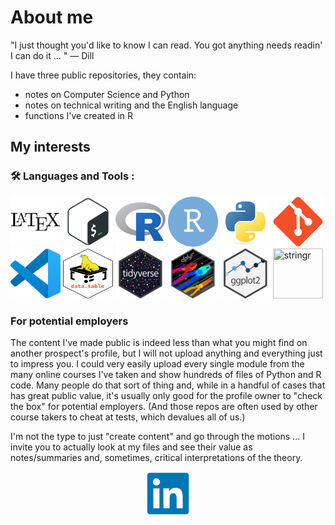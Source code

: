 # About me

"I just thought you'd like to know I can read. You got anything needs readin' I can do it ... " —
 Dill

I have three public repositories, they contain:

* notes on Computer Science and Python
* notes on technical writing and the English language
* functions I've created in R

## My interests

### :hammer_and_wrench: Languages and Tools :
<div>
<img src="https://github.com/devicons/devicon/blob/master/icons/latex/latex-original.svg" title="LaTeX" **alt="LaTeX" width="80" height="80"/>
<img src="https://github.com/devicons/devicon/blob/master/icons/bash/bash-original.svg" title="BASH" **alt="BASH" width="80" height="80"/>
<img src="https://github.com/devicons/devicon/blob/master/icons/r/r-original.svg" title="R" **alt="R" width="80" height="80"/>
<img src="https://github.com/devicons/devicon/blob/master/icons/rstudio/rstudio-original.svg" title="RStudio" **alt="RStudio" width="80" height="80"/>
<img src="https://github.com/devicons/devicon/blob/master/icons/python/python-original.svg" title="Python" **alt="Python" width="80" height="80"/>
<img src="https://github.com/devicons/devicon/blob/master/icons/git/git-original.svg" title="git" **alt="git" width="80" height="80"/>
<img src="https://github.com/devicons/devicon/blob/master/icons/vscode/vscode-original.svg" title="visual.studio" **alt="visual.studio" width="80" height="80"/>
<img src="https://github.com/Rdatatable/data.table/blob/master/.graphics/rdatatable.svg" title="data.table" **alt="data.table" width="80" height="80"/>
<img src="https://github.com/tidyverse/tidyverse/blob/main/pkgdown/favicon/apple-touch-icon-120x120.png" title="tidyverse" **alt="tidyverse" width="80" height="80"/>
<img src="https://github.com/tidyverse/dplyr/blob/main/pkgdown/favicon/apple-touch-icon-180x180.png" title="dplyr" **alt="dplyr" width="80" height="80"/>
<img src="https://github.com/tidyverse/ggplot2/blob/main/pkgdown/favicon/apple-touch-icon-120x120.png" title="ggplot2" **alt="ggplot2" width="80" height="80"/>
<img src="https://github.com/tidyverse/stringr/blob/main/pkgdown/favicon/apple-touch-icon-120x120.png" title="stringr" **alt="stringr" width="80" height="80"/>
</div>
<!-- <img src="" title="" **alt="" width="80" height="80"/> -->

### For potential employers
  
The content I've made public is indeed less than what you might find on another prospect's profile,
but I will not upload anything and everything just to impress you. I could very easily upload every
single module from the many online courses I've taken and show hundreds of files of Python and R
code. Many people do that sort of thing and, while in a handful of cases that has great public
value, it's usually only good for the profile owner to "check the box" for potential employers.
(And those repos are often used by other course takers to cheat at tests, which devalues all of
us.) 
  
I'm not the type to just "create content" and go through the motions ...  I  invite you to actually
look at my files and see their value as notes/summaries and, sometimes, critical interpretations of
the theory.

<!-- icons section start  -->
<div style="display: flex; flex-direction: column; justify-content: center; align-items: center; ">

  <!-- linkedin icon -->
  <a href="https://www.linkedin.com/in/juanantoniot/">
  <img align="center" src="https://github.com/devicons/devicon/blob/master/icons/linkedin/linkedin-original.svg" width="70"/>
  </a>

</div>


<!--
**juanantonio284/juanantonio284** is a ✨ _special_ ✨ repository because its `README.md` (this file) appears on your GitHub profile.

Here are some ideas to get you started:

- 🔭 I’m currently working on ...
- 🌱 I’m currently learning ...
- 👯 I’m looking to collaborate on ...
- 🤔 I’m looking for help with ...
- 💬 Ask me about ...
- 📫 How to reach me: ...
- 😄 Pronouns: ...
- ⚡ Fun fact: ...
-->
